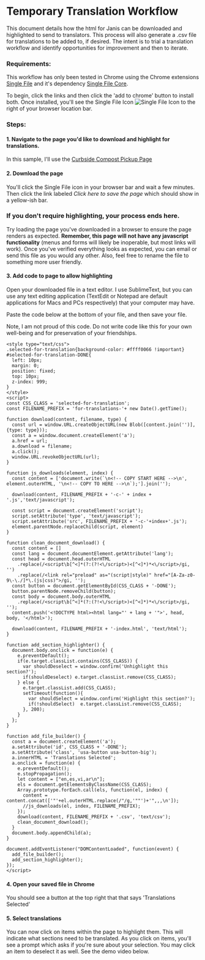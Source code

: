 # Temporary Translation Workflow

This document details how the html for Janis can be downloaded and highlighted to send to translators. This process will also generate a .csv file for translations to be added to, if desired. The intent is to trial a translation workflow and identify opportunities for improvement and then to iterate. 

### Requirements: 

This workflow has only been tested in Chrome using the Chrome extensions 
[Single File](https://chrome.google.com/webstore/detail/singlefile/mpiodijhokgodhhofbcjdecpffjipkle?hl=en)
and it's dependency [Single File Core](https://chrome.google.com/webstore/detail/singlefile-core/jemlklgaibiijojffihnhieihhagocma?hl=en). 

To begin, click the links and then click the 'add to chrome' button to install both. 
Once installed, you'll see the Single File Icon ![Single File Icon](https://raw.githubusercontent.com/gildas-lormeau/SingleFile/master/WebContent/ui/resources/icon_19.png) to the right of your browser location bar.

### Steps:

#### 1. Navigate to the page you'd like to download and highlight for translations.
In this sample, I'll use the [Curbside Compost Pickup Page](http://alpha.austin.gov/services/compost-pickup)

#### 2. Download the page 
You'll click the Single File icon in your browser bar and wait a few minutes. 
Then click the link labeled *Click here to save the page* which should show in a yellow-ish bar. 


### If you don't require highlighting, your process ends here. 
Try loading the page you've downloaded in a browser to ensure the page renders as expected.
**Remember, this page will not have any javascript functionality** (menus and forms will likely be inoperable, but most links will work).
Once you've verified everything looks as expected, you can email or send this file as you would any other. Also, feel free to rename the file to something more user friendly.

#### 3. Add code to page to allow highlighting
Open your downloaded file in a text editor. I use SublimeText, but you can use any text editing application (TextEdit or Notepad are default applications for Macs and PCs respectively) that your computer may have.

Paste the code below at the bottom of your file, and then save your file. 

Note, I am not proud of this code. Do not write code like this for your own well-being and for preservation of your friendships.

```
<style type="text/css">
.selected-for-translation{background-color: #ffff0066 !important}
#selected-for-translation-DONE{
  left: 10px;
  margin: 0;
  position: fixed;
  top: 10px;
  z-index: 999;
}
</style>
<script>
const CSS_CLASS = 'selected-for-translation';
const FILENAME_PREFIX = 'for-translations-'+ new Date().getTime();

function download(content, filename, type) {
  const url = window.URL.createObjectURL(new Blob([content.join('')], {type: type}));
  const a = window.document.createElement('a');
  a.href = url;
  a.download = filename;
  a.click();
  window.URL.revokeObjectURL(url);
}

function js_downloads(element, index) {
  const content = ['document.write(`\n<!-- COPY START HERE -->\n', element.outerHTML, '\n<!-- COPY TO HERE -->\n`);'].join('');

  download(content, FILENAME_PREFIX + '-c-' + index + '.js','text/javascript');
  
  const script = document.createElement('script');
  script.setAttribute('type', 'text/javascript');
  script.setAttribute('src', FILENAME_PREFIX + '-c-'+index+'.js');
  element.parentNode.replaceChild(script, element)
}

function clean_document_download() {
  const content = []
  const lang = document.documentElement.getAttribute('lang');
  const head = document.head.outerHTML
    .replace(/<script\b[^<]*(?:(?!<\/script>)<[^<]*)*<\/script>/gi, '')
    .replace(/<link rel="preload" as="(script|style)" href="[A-Za-z0-9\-\./]*\.(js|css)">/gi, '');
  const button = document.getElementById(CSS_CLASS + '-DONE');
  button.parentNode.removeChild(button);
  const body = document.body.outerHTML
    .replace(/<script\b[^<]*(?:(?!<\/script>)<[^<]*)*<\/script>/gi, '');
  content.push('<!DOCTYPE html><html lang="' + lang + '">', head, body, '</html>');

  download(content, FILENAME_PREFIX + '-index.html', 'text/html');
}

function add_section_highlighter() {
  document.body.onclick = function(e) {
    e.preventDefault();
    if(e.target.classList.contains(CSS_CLASS)) {
      var shouldDeselect = window.confirm('Unhighlight this section?');
      if(shouldDeselect) e.target.classList.remove(CSS_CLASS);
    } else {
      e.target.classList.add(CSS_CLASS);
      setTimeout(function(){
        var shouldSelect = window.confirm('Highlight this section?');
        if(!shouldSelect)  e.target.classList.remove(CSS_CLASS);
      }, 200);
    }
  };
}

function add_file_builder() {
  const a = document.createElement('a');
  a.setAttribute('id', CSS_CLASS + '-DONE');
  a.setAttribute('class', 'usa-button usa-button-big');
  a.innerHTML = 'Translations Selected';
  a.onclick = function(e) {
    e.preventDefault();
    e.stopPropagation();
    let content = ["en,es,vi,ar\n"];
    els = document.getElementsByClassName(CSS_CLASS);
    Array.prototype.forEach.call(els, function(el, index) {
      content = content.concat(['"'+el.outerHTML.replace(/"/g,'""')+'",,,\n']);
      //js_downloads(el, index, FILENAME_PREFIX);
    });
    download(content, FILENAME_PREFIX + '.csv', 'text/csv');
    clean_document_download();
  }
  document.body.appendChild(a);
}

document.addEventListener("DOMContentLoaded", function(event) { 
  add_file_builder();
  add_section_highlighter();
});
</script>
```

#### 4. Open your saved file in Chrome
You should see a button at the top right that that says 'Translations Selected'

#### 5. Select translations
You can now click on items within the page to highlight them. This will indicate what sections need to be translated.
As you click on items, you'll see a prompt which asks if you're sure about your selection. You may click an item to deselect it as well. See the demo video below.

